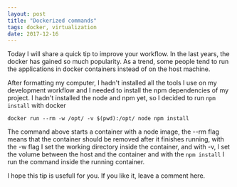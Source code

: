 ```yaml
---
layout: post
title: "Dockerized commands"
tags: docker, virtualization
date: 2017-12-16
---
```


Today I will share a quick tip to improve your workflow. In the last years,
the docker has gained so much popularity. As a trend, some people tend to
run the applications in docker containers instead of on the host machine.

After formatting my computer, I hadn't installed all the tools I use on my
development workflow and I needed to install the npm dependencies of my
project. I hadn't installed the node and npm yet, so I decided to run
`npm install` with docker

```
docker run --rm -w /opt/ -v $(pwd):/opt/ node npm install
```

The command above starts a container with a node image, the --rm flag means
that the container should be removed after it finishes running, with the -w
flag I set the working directory inside the container, and with -v, I set the
volume between the host and the container and with the `npm install` I run
the command inside the running container.

I hope this tip is usefull for you. If you like it, leave a comment here.
